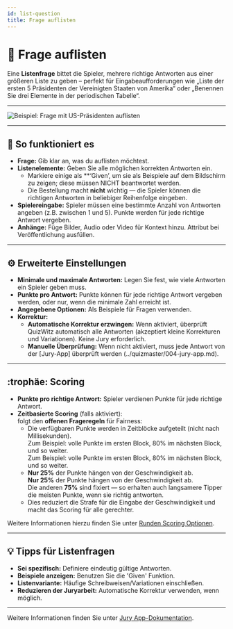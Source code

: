 ```yaml
---
id: list-question
title: Frage auflisten
---
```


# 📝 Frage auflisten

Eine **Listenfrage** bittet die Spieler, mehrere richtige Antworten aus einer größeren Liste zu geben – perfekt für Eingabeaufforderungen wie „Liste der ersten 5 Präsidenten der Vereinigten Staaten von Amerika“ oder „Benennen Sie drei Elemente in der periodischen Tabelle“.

---

![Beispiel: Frage mit US-Präsidenten auflisten](/images/question-modes/list-question/list-question.png)

---

## 📝 So funktioniert es

- **Frage:** Gib klar an, was du auflisten möchtest.
- **Listenelemente:** Geben Sie alle möglichen korrekten Antworten ein.
  - Markiere einige als \*\*‘Given’, um sie als Beispiele auf dem Bildschirm zu zeigen; diese müssen NICHT beantwortet werden.
  - Die Bestellung macht **nicht** wichtig — die Spieler können die richtigen Antworten in beliebiger Reihenfolge eingeben.
- **Spielereingabe:** Spieler müssen eine bestimmte Anzahl von Antworten angeben (z.B. zwischen 1 und 5). Punkte werden für jede richtige Antwort vergeben.
- **Anhänge:** Füge Bilder, Audio oder Video für Kontext hinzu. Attribut bei Veröffentlichung ausfüllen.

---

## ⚙️ Erweiterte Einstellungen

- **Minimale und maximale Antworten:** Legen Sie fest, wie viele Antworten ein Spieler geben muss.
- **Punkte pro Antwort:** Punkte können für jede richtige Antwort vergeben werden, oder nur, wenn die minimale Zahl erreicht ist.
- **Angegebene Optionen:** Als Beispiele für Fragen verwenden.
- **Korrektur:**
  - **Automatische Korrektur erzwingen:** Wenn aktiviert, überprüft QuizWitz automatisch alle Antworten (akzeptiert kleine Korrekturen und Variationen). Keine Jury erforderlich.
  - **Manuelle Überprüfung:** Wenn nicht aktiviert, muss jede Antwort von der [Jury-App] überprüft werden (../quizmaster/004-jury-app.md).

---

## :trophäe: Scoring

- **Punkte pro richtige Antwort:** Spieler verdienen Punkte für jede richtige Antwort.
- **Zeitbasierte Scoring** (falls aktiviert):\
  folgt den **offenen Frageregeln** für Fairness:
  - Die verfügbaren Punkte werden in Zeitblöcke aufgeteilt (nicht nach Millisekunden).\
    Zum Beispiel: volle Punkte im ersten Block, 80% im nächsten Block, und so weiter.\
    Zum Beispiel: volle Punkte im ersten Block, 80% im nächsten Block, und so weiter.
  - **Nur 25%** der Punkte hängen von der Geschwindigkeit ab.\
    **Nur 25%** der Punkte hängen von der Geschwindigkeit ab.\
    Die anderen **75%** sind fixiert — so erhalten auch langsamere Tipper die meisten Punkte, wenn sie richtig antworten.
  - Dies reduziert die Strafe für die Eingabe der Geschwindigkeit und macht das Scoring für alle gerechter.

Weitere Informationen hierzu finden Sie unter [Runden Scoring Optionen](../editor/008-round-options.md#scoring).

---

## 💡 Tipps für Listenfragen

- **Sei spezifisch:** Definiere eindeutig gültige Antworten.
- **Beispiele anzeigen:** Benutzen Sie die 'Given' Funktion.
- **Listenvariante:** Häufige Schreibweisen/Variationen einschließen.
- **Reduzieren der Juryarbeit:** Automatische Korrektur verwenden, wenn möglich.

---

Weitere Informationen finden Sie unter [Jury App-Dokumentation](../quizmaster/004-jury-app.md).
